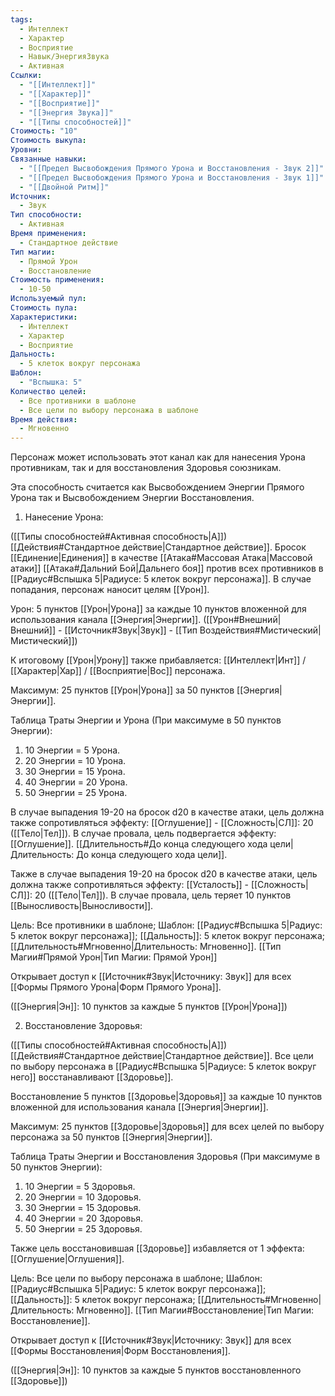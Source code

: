 ```yaml
---
tags:
  - Интеллект
  - Характер
  - Восприятие
  - Навык/ЭнергияЗвука
  - Активная
Ссылки:
  - "[[Интеллект]]"
  - "[[Характер]]"
  - "[[Восприятие]]"
  - "[[Энергия Звука]]"
  - "[[Типы способностей]]"
Стоимость: "10"
Стоимость выкупа: 
Уровни: 
Связанные навыки:
  - "[[Предел Высвобождения Прямого Урона и Восстановления - Звук 2]]"
  - "[[Предел Высвобождения Прямого Урона и Восстановления - Звук 1]]"
  - "[[Двойной Ритм]]"
Источник:
  - Звук
Тип способности:
  - Активная
Время применения:
  - Стандартное действие
Тип магии:
  - Прямой Урон
  - Восстановление
Стоимость применения:
  - 10-50
Используемый пул: 
Стоимость пула: 
Характеристики:
  - Интеллект
  - Характер
  - Восприятие
Дальность:
  - 5 клеток вокруг персонажа
Шаблон:
  - "Вспышка: 5"
Количество целей:
  - Все противники в шаблоне
  - Все цели по выбору персонажа в шаблоне
Время действия:
  - Мгновенно
---
```

Персонаж может использовать этот канал как для нанесения Урона противникам, так и для восстановления Здоровья союзникам.

Эта способность считается как Высвобождением Энергии Прямого Урона так и Высвобождением Энергии Восстановления. 

1. Нанесение Урона:

([[Типы способностей#Активная способность|А]]) [[Действия#Стандартное действие|Стандартное действие]]. Бросок [[Единение|Единения]] в качестве [[Атака#Массовая Атака|Массовой атаки]] [[Атака#Дальний Бой|Дальнего боя]] против всех противников в [[Радиус#Вспышка 5|Радиусе: 5 клеток вокруг персонажа]]. В случае попадания, персонаж наносит целям [[Урон]].

Урон: 5 пунктов [[Урон|Урона]] за каждые 10 пунктов вложенной для использования канала [[Энергия|Энергии]]. ([[Урон#Внешний|Внешний]] - [[Источник#Звук|Звук]] - [[Тип Воздействия#Мистический|Мистический]])

К итоговому [[Урон|Урону]] также прибавляется: [[Интеллект|Инт]] / [[Характер|Хар]] / [[Восприятие|Вос]] персонажа. 

Максимум: 25 пунктов [[Урон|Урона]] за 50 пунктов [[Энергия|Энергии]].

Таблица Траты Энергии и Урона
(При максимуме в 50 пунктов Энергии):

1. 10 Энергии = 5 Урона.
2. 20 Энергии = 10 Урона.
3. 30 Энергии = 15 Урона. 
4. 40 Энергии = 20 Урона.
5. 50 Энергии = 25 Урона.

В случае выпадения 19-20 на бросок d20 в качестве атаки, цель должна также сопротивляться эффекту: [[Оглушение]] - [[Сложность|СЛ]]: 20 ([[Тело|Тел]]). В случае провала, цель подвергается эффекту: [[Оглушение]]. [[Длительность#До конца следующего хода цели|Длительность: До конца следующего хода цели]].

Также в случае выпадения 19-20 на бросок d20 в качестве атаки, цель должна также сопротивляться эффекту: [[Усталость]] - [[Сложность|СЛ]]: 20 ([[Тело|Тел]]). В случае провала, цель теряет 10 пунктов [[Выносливость|Выносливости]]. 

Цель: Все противники в шаблоне; Шаблон: [[Радиус#Вспышка 5|Радиус: 5 клеток вокруг персонажа]]; [[Дальность]]: 5 клеток вокруг персонажа; [[Длительность#Мгновенно|Длительность: Мгновенно]]. [[Тип Магии#Прямой Урон|Тип Магии: Прямой Урон]]

Открывает доступ к [[Источник#Звук|Источнику: Звук]] для всех [[Формы Прямого Урона|Форм Прямого Урона]]. 

([[Энергия|Эн]]: 10 пунктов за каждые 5 пунктов [[Урон|Урона]])

2. Восстановление Здоровья:

([[Типы способностей#Активная способность|А]]) [[Действия#Стандартное действие|Стандартное действие]]. Все цели по выбору персонажа в [[Радиус#Вспышка 5|Радиусе: 5 клеток вокруг него]] восстанавливают [[Здоровье]].

Восстановление 5 пунктов [[Здоровье|Здоровья]] за каждые 10 пунктов вложенной для использования канала [[Энергия|Энергии]]. 

Максимум: 25 пунктов [[Здоровье|Здоровья]] для всех целей по выбору персонажа за 50 пунктов [[Энергия|Энергии]].

Таблица Траты Энергии и Восстановления Здоровья
(При максимуме в 50 пунктов Энергии):

1. 10 Энергии = 5 Здоровья.
2. 20 Энергии = 10 Здоровья.
3. 30 Энергии = 15 Здоровья. 
4. 40 Энергии = 20 Здоровья.
5. 50 Энергии = 25 Здоровья.

Также цель восстановившая [[Здоровье]] избавляется от 1 эффекта: [[Оглушение|Оглушения]]. 

Цель: Все цели по выбору персонажа в шаблоне; Шаблон: [[Радиус#Вспышка 5|Радиус: 5 клеток вокруг персонажа]]; [[Дальность]]: 5 клеток вокруг персонажа; [[Длительность#Мгновенно|Длительность: Мгновенно]]. [[Тип Магии#Восстановление|Тип Магии: Восстановление]].

Открывает доступ к [[Источник#Звук|Источнику: Звук]] для всех [[Формы Восстановления|Форм Восстановления]]. 

([[Энергия|Эн]]: 10 пунктов за каждые 5 пунктов восстановленного [[Здоровье]])